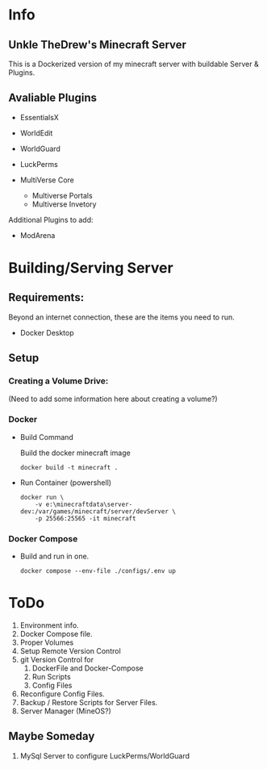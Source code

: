 # Info
## Unkle TheDrew's Minecraft Server

This is a Dockerized version of my minecraft server with buildable Server & Plugins. 

## Avaliable Plugins
- EssentialsX
- WorldEdit
- WorldGuard
- LuckPerms

- MultiVerse Core
    - Multiverse Portals
    - Multiverse Invetory

Additional Plugins to add:
- ModArena
# Building/Serving Server
## Requirements:
Beyond an internet connection, these are the items you need to run. 
- Docker Desktop

## Setup
### Creating a Volume Drive:
(Need to add some information here about creating a volume?)
 
### Docker
- Build Command 
    
    Build the docker minecraft image 

    ```
    docker build -t minecraft .
    ```
- Run Container (powershell)

    ```
    docker run \
        -v e:\minecraftdata\server-dev:/var/games/minecraft/server/devServer \
        -p 25566:25565 -it minecraft
    ```
### Docker Compose
- Build and run in one.

    ```
    docker compose --env-file ./configs/.env up 
    ```

# ToDo
1. Environment info.
2. Docker Compose file. 
3. Proper Volumes
4. Setup Remote Version Control
4. git Version Control for
    1. DockerFile and Docker-Compose
    2. Run Scripts
    3. Config Files
5. Reconfigure Config Files.
6. Backup / Restore Scripts for Server Files.
7. Server Manager (MineOS?)

## Maybe Someday
1. MySql Server to configure LuckPerms/WorldGuard

    
